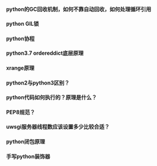 #### python的GC回收机制，如何不靠自动回收，如何处理循环引用
#### python GIL锁
#### python协程
#### python3.7 ordereddict底层原理
#### xrange原理
#### python2与python3区别？
#### python代码如何执行的？原理是什么？
#### PEP8规范？
#### uwsgi服务器线程数应该设置多少比较合适？
#### python闭包原理
#### 手写python装饰器